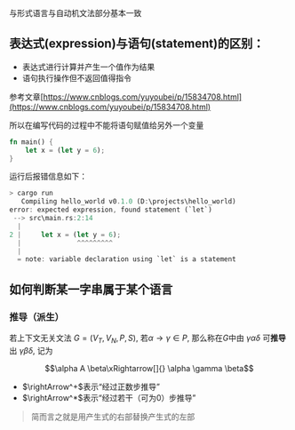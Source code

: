 与形式语言与自动机文法部分基本一致

## 表达式(expression)与语句(statement)的区别：

- 表达式进行计算并产生一个值作为结果
- 语句执行操作但不返回值得指令

参考文章[https://www.cnblogs.com/yuyoubei/p/15834708.html](https://www.cnblogs.com/yuyoubei/p/15834708.html)

所以在编写代码的过程中不能将语句赋值给另外一个变量

```rust
fn main() {
    let x = (let y = 6);
}
```

运行后报错信息如下：

```rust
> cargo run
   Compiling hello_world v0.1.0 (D:\projects\hello_world)
error: expected expression, found statement (`let`)
 --> src\main.rs:2:14
  |
2 |     let x = (let y = 6);
  |              ^^^^^^^^^
  |
  = note: variable declaration using `let` is a statement
```

## 如何判断某一字串属于某个语言

### 推导（派生）

若上下文无关文法 $G = (V_T, V_N, P, S)$, 若$\alpha → \gamma ∈ P$, 那么称在$G$中由 $\gamma\alpha\delta$ 可**推导**出 $\gamma\beta\delta$, 记为

$$\alpha A \beta\xRightarrow[]{} \alpha \gamma \beta$$

- $\rightArrow^+$表示“经过正数步推导”
- $\rightArrow^*$表示“经过若干（可为0）步推导”

> 简而言之就是用产生式的右部替换产生式的左部